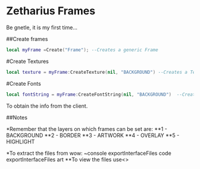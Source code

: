 Zetharius Frames
====================

Be gnetle, it is my first time...

##Create frames
```lua
local myFrame =Create("Frame"); --Creates a generic Frame
```

#Create Textures
```lua
local texture = myFrame:CreateTexture(nil, "BACKGROUND") --Creates a Texture ofr the Frame
```

#Create Fonts
```lua
local fontString = myFrame:CreateFontString(nil, "BACKGROUND")  --Creates a font String for the Frame
```

To obtain the info from the client.

##Notes 

*Remember that the layers on which frames can be set are:
		**1 - BACKGROUND
		**2 - BORDER
		**3 - ARTWORK
		**4 - OVERLAY
		**5 - HIGHLIGHT

*To extract the files from wow:
~console
exportInterfaceFiles code
exportInterfaceFiles art
**To view the files use<<BLP converter from wowinterface>>

